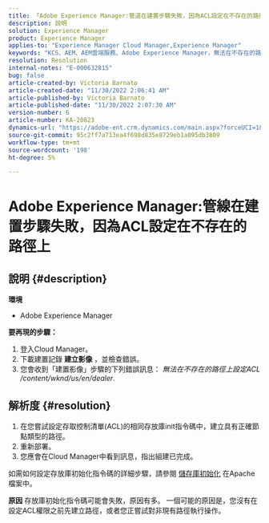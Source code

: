 ```yaml
---
title: 「Adobe Experience Manager:管道在建置步驟失敗，因為ACL設定在不存在的路徑上"
description: 說明
solution: Experience Manager
product: Experience Manager
applies-to: "Experience Manager Cloud Manager,Experience Manager"
keywords: "KCS、AEM、AEM雲端服務、Adobe Experience Manager，無法在不存在的路徑上設定acl"
resolution: Resolution
internal-notes: "E-000632815"
bug: false
article-created-by: Victoria Barnato
article-created-date: "11/30/2022 2:06:41 AM"
article-published-by: Victoria Barnato
article-published-date: "11/30/2022 2:07:30 AM"
version-number: 6
article-number: KA-20823
dynamics-url: "https://adobe-ent.crm.dynamics.com/main.aspx?forceUCI=1&pagetype=entityrecord&etn=knowledgearticle&id=3a453ba1-5370-ed11-9561-6045bd006a22"
source-git-commit: 95c2ff7a713ea4f698d835e8729eb1a095db3809
workflow-type: tm+mt
source-wordcount: '198'
ht-degree: 5%

---
```


# Adobe Experience Manager:管線在建置步驟失敗，因為ACL設定在不存在的路徑上

## 說明 {#description}

<b>環境</b>
- Adobe Experience Manager

<b>要再現的步驟：</b>
1. 登入Cloud Manager。
2. 下載建置記錄 <b>建立影像</b> ，並檢查錯誤。
3. 您會收到「建置影像」步驟的下列錯誤訊息： *無法在不存在的路徑上設定ACL /content/wknd/us/en/dealer*.



## 解析度 {#resolution}


1. 在您嘗試設定存取控制清單(ACL)的相同存放庫init指令碼中，建立具有正確節點類型的路徑。
2. 重新部署。
3. 您應會在Cloud Manager中看到訊息，指出組建已完成。


如需如何設定存放庫初始化指令碼的詳細步驟，請參閱 [儲存庫初始化](https://sling.apache.org/documentation/bundles/repository-initialization.html) 在Apache檔案中。

<b>原因</b>
存放庫初始化指令碼可能會失敗，原因有多。 一個可能的原因是，您沒有在設定ACL權限之前先建立路徑，或者您正嘗試對非現有路徑執行操作。
